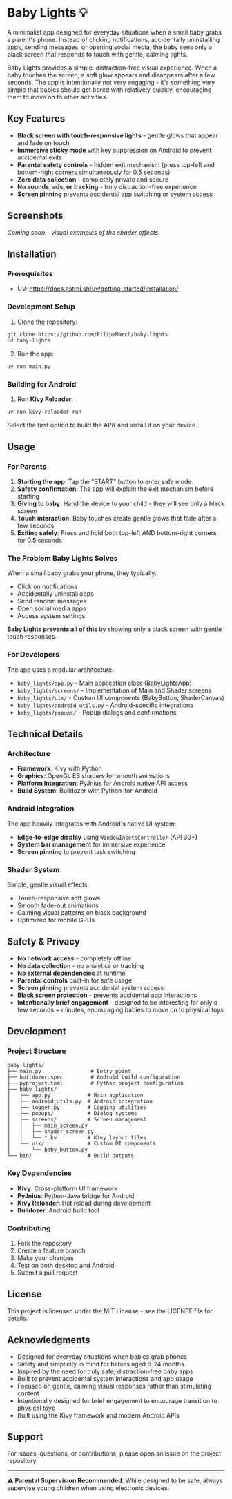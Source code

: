 # Baby Lights 💡

A minimalist app designed for everyday situations when a small baby grabs a parent's phone. Instead of clicking notifications, accidentally uninstalling apps, sending messages, or opening social media, the baby sees only a black screen that responds to touch with gentle, calming lights.

Baby Lights provides a simple, distraction-free visual experience. When a baby touches the screen, a soft glow appears and disappears after a few seconds. The app is intentionally not very engaging - it's something very simple that babies should get bored with relatively quickly, encouraging them to move on to other activities.

## Key Features

- **Black screen with touch-responsive lights** - gentle glows that appear and fade on touch
- **Immersive sticky mode** with key suppression on Android to prevent accidental exits
- **Parental safety controls** - hidden exit mechanism (press top-left and bottom-right corners simultaneously for 0.5 seconds)
- **Zero data collection** - completely private and secure
- **No sounds, ads, or tracking** - truly distraction-free experience
- **Screen pinning** prevents accidental app switching or system access

## Screenshots

*Coming soon - visual examples of the shader effects*

## Installation

### Prerequisites

- UV: https://docs.astral.sh/uv/getting-started/installation/

### Development Setup

1. Clone the repository:
```bash
git clone https://github.com/FilipeMarch/baby-lights
cd baby-lights
```

2. Run the app:
```bash
uv run main.py
```

### Building for Android

1. Run **Kivy Reloader**:
```bash
uv run kivy-reloader run
```
Select the first option to build the APK and install it on your device.

## Usage

### For Parents

1. **Starting the app**: Tap the "START" button to enter safe mode
2. **Safety confirmation**: The app will explain the exit mechanism before starting
3. **Giving to baby**: Hand the device to your child - they will see only a black screen
4. **Touch interaction**: Baby touches create gentle glows that fade after a few seconds
5. **Exiting safely**: Press and hold both top-left AND bottom-right corners for 0.5 seconds

### The Problem Baby Lights Solves

When a small baby grabs your phone, they typically:
- Click on notifications
- Accidentally uninstall apps
- Send random messages
- Open social media apps
- Access system settings

**Baby Lights prevents all of this** by showing only a black screen with gentle touch responses.

### For Developers

The app uses a modular architecture:

- `baby_lights/app.py` - Main application class (BabyLightsApp)
- `baby_lights/screens/` - Implementation of Main and Shader screens
- `baby_lights/uix/` - Custom UI components (BabyButton, ShaderCanvas)
- `baby_lights/android_utils.py` - Android-specific integrations
- `baby_lights/popups/` - Popup dialogs and confirmations

## Technical Details

### Architecture

- **Framework**: Kivy with Python
- **Graphics**: OpenGL ES shaders for smooth animations
- **Platform Integration**: PyJnius for Android native API access
- **Build System**: Buildozer with Python-for-Android

### Android Integration

The app heavily integrates with Android's native UI system:

- **Edge-to-edge display** using `WindowInsetsController` (API 30+)
- **System bar management** for immersive experience
- **Screen pinning** to prevent task switching

### Shader System

Simple, gentle visual effects:
- Touch-responsive soft glows
- Smooth fade-out animations
- Calming visual patterns on black background
- Optimized for mobile GPUs

## Safety & Privacy

- **No network access** - completely offline
- **No data collection** - no analytics or tracking
- **No external dependencies** at runtime
- **Parental controls** built-in for safe usage
- **Screen pinning** prevents accidental system access
- **Black screen protection** - prevents accidental app interactions
- **Intentionally brief engagement** - designed to be interesting for only a few seconds ~ minutes, encouraging babies to move on to physical toys

## Development

### Project Structure

```
baby-lights/
├── main.py                # Entry point
├── buildozer.spec         # Android build configuration
├── pyproject.toml         # Python project configuration
├── baby_lights/
│   ├── app.py            # Main application
│   ├── android_utils.py  # Android integration
│   ├── logger.py         # Logging utilities
│   ├── popups/           # Dialog systems
│   ├── screens/          # Screen management
│   │   ├── main_screen.py
│   │   ├── shader_screen.py
│   │   └── *.kv          # Kivy layout files
│   └── uix/              # Custom UI components
│       └── baby_button.py
└── bin/                  # Build outputs
```

### Key Dependencies

- **Kivy**: Cross-platform UI framework
- **PyJnius**: Python-Java bridge for Android
- **Kivy Reloader**: Hot reload during development
- **Buildozer**: Android build tool

### Contributing

1. Fork the repository
2. Create a feature branch
3. Make your changes
4. Test on both desktop and Android
5. Submit a pull request

## License

This project is licensed under the MIT License - see the LICENSE file for details.

## Acknowledgments

- Designed for everyday situations when babies grab phones
- Safety and simplicity in mind for babies aged 6-24 months
- Inspired by the need for truly safe, distraction-free baby apps
- Built to prevent accidental system interactions and app usage
- Focused on gentle, calming visual responses rather than stimulating content
- Intentionally designed for brief engagement to encourage transition to physical toys
- Built using the Kivy framework and modern Android APIs

## Support

For issues, questions, or contributions, please open an issue on the project repository.

---

**⚠️ Parental Supervision Recommended**: While designed to be safe, always supervise young children when using electronic devices.
